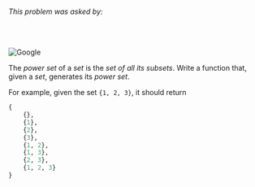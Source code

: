 ###### This problem was asked by:
<br>

![Google](https://upload.wikimedia.org/wikipedia/commons/thumb/2/2f/Google_2015_logo.svg/1200px-Google_2015_logo.svg.png)


The *power set* of a *set* is the _set of all its subsets_. Write a function that, given a _set_, generates its _power set_.

For example, given the set `{1, 2, 3}`, it should return
```python
{
    {},
    {1},
    {2},
    {3},
    {1, 2},
    {1, 3},
    {2, 3},
    {1, 2, 3}
}
```
